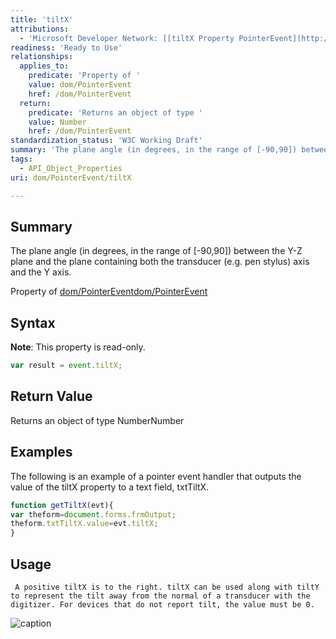 ```yaml
---
title: 'tiltX'
attributions:
  - 'Microsoft Developer Network: [[tiltX Property PointerEvent](http://msdn.microsoft.com/en-us/library/ie/hh772364(v=vs.85).aspx) Article]'
readiness: 'Ready to Use'
relationships:
  applies_to:
    predicate: 'Property of '
    value: dom/PointerEvent
    href: /dom/PointerEvent
  return:
    predicate: 'Returns an object of type '
    value: Number
    href: /dom/PointerEvent
standardization_status: 'W3C Working Draft'
summary: 'The plane angle (in degrees, in the range of [-90,90]) between the Y-Z plane and the plane containing both the transducer (e.g. pen stylus) axis and the Y axis.'
tags:
  - API_Object_Properties
uri: dom/PointerEvent/tiltX

---
```

## Summary

The plane angle (in degrees, in the range of [-90,90]) between the Y-Z plane and the plane containing both the transducer (e.g. pen stylus) axis and the Y axis.

Property of [dom/PointerEvent](/dom/PointerEvent)[dom/PointerEvent](/dom/PointerEvent)

## Syntax

**Note**: This property is read-only.

``` js
var result = event.tiltX;
```

## Return Value

Returns an object of type NumberNumber

## Examples

The following is an example of a pointer event handler that outputs the value of the tiltX property to a text field, txtTiltX.

``` js
function getTiltX(evt){
var theform=document.forms.frmOutput;
theform.txtTiltX.value=evt.tiltX;
}
```

## Usage

     A positive tiltX is to the right. tiltX can be used along with tiltY to represent the tilt away from the normal of a transducer with the digitizer. For devices that do not report tilt, the value must be 0.

![caption](/assets/public/2/20/TiltX.png)

